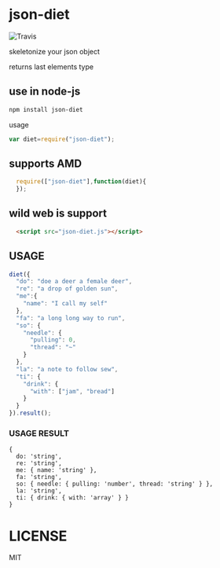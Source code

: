 # json-diet

![Travis](https://travis-ci.org/flrngel/json-diet.svg?branch=master)

skeletonize your json object

returns last elements type

## use in node-js

```bash
npm install json-diet
```

usage

```js
var diet=require("json-diet");
```

## supports AMD

```js
  require(["json-diet"],function(diet){
  });
```

## wild web is support

```HTML
  <script src="json-diet.js"></script>
```

## USAGE

```js
diet({
  "do": "doe a deer a female deer",
  "re": "a drop of golden sun",
  "me":{
    "name": "I call my self"
  },
  "fa": "a long long way to run",
  "so": {
    "needle": {
      "pulling": 0,
      "thread": "~"
    }
  },
  "la": "a note to follow sew",
  "ti": {
    "drink": {
      "with": ["jam", "bread"]
    }
  }
}).result();
```

### USAGE RESULT

```
{
  do: 'string',
  re: 'string',
  me: { name: 'string' },
  fa: 'string',
  so: { needle: { pulling: 'number', thread: 'string' } },
  la: 'string',
  ti: { drink: { with: 'array' } }
}
```

# LICENSE

MIT
